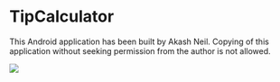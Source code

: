 # TipCalculator

This Android application has been built by Akash Neil.
Copying of this application without seeking permission from the author is not allowed.

<img src="https://upload.wikimedia.org/wikipedia/commons/thumb/3/32/Android_logo_%282014%29.svg/320px-Android_logo_%282014%29.svg.png">
